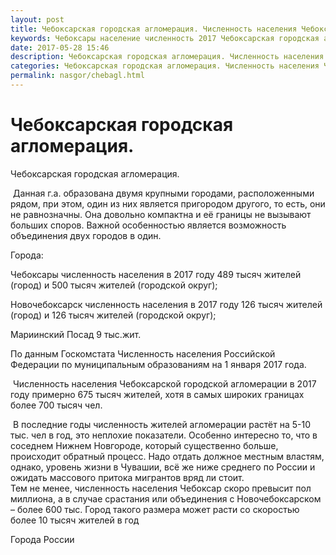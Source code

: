 ```yaml
---
layout: post
title: Чебоксарская городская агломерация. Численность населения Чебоксар 
keywords: Чебоксары население численность 2017 Чебоксарская городская агломерация Новочебоксарск
date: 2017-05-28 15:46
description: Чебоксарская городская агломерация. Численность населения Чебоксар 2017
categories: Чебоксарская городская агломерация. Численность населения Чебоксар 2017
permalink: nasgor/chebagl.html
---
```


# Чебоксарская городская агломерация.



Чебоксарская городская агломерация.




 Данная г.а. образована двумя крупными городами, расположенными рядом, при этом, один из них является пригородом другого, то есть, они не равнозначны. Она довольно компактна и её границы не вызывают больших споров. Важной особенностью является возможность объединения двух городов в один.



 Города:


Чебоксары численность населения в 2017 году 489 тысяч жителей (город) и 500 тысяч жителей (городской округ);


Новочебоксарск численность населения в 2017 году 126 тысяч жителей (город) и 126 тысяч жителей (городской округ);


Мариинский Посад 9 тыс.жит.


По данным Госкомстата Численность населения Российской Федерации по муниципальным образованиям на 1 января 2017 года.


 Численность населения Чебоксарской городской агломерации в 2017 году примерно 675 тысяч жителей, хотя в самых широких границах более 700 тысяч чел.



 В последние годы численность жителей агломерации растёт на 5-10 тыс. чел в год, это неплохие показатели. Особенно интересно то, что в соседнем Нижнем Новгороде, который существенно больше, происходит обратный процесс. Надо отдать должное местным властям, однако, уровень жизни в Чувашии, всё же ниже среднего по России и ожидать массового притока мигрантов вряд ли стоит.  
Тем не менее, численность населения Чебоксар скоро превысит пол миллиона, а в случае срастания или объединения с Новочебоксарском – более 600 тыс. Город такого размера может расти со скоростью более 10 тысяч жителей в год





Города России



		
